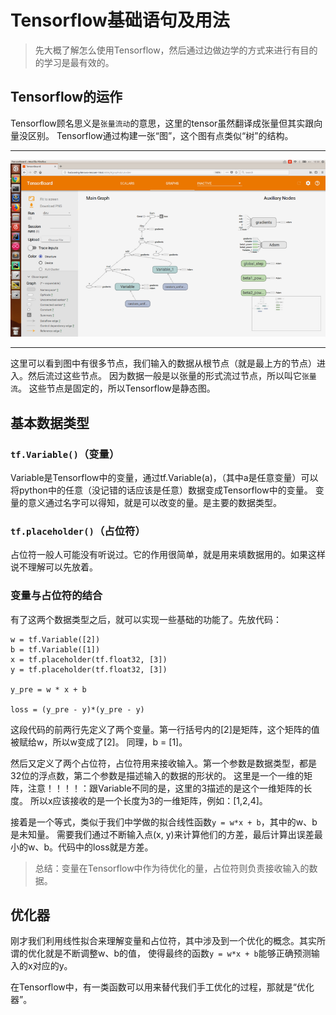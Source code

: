 # Tensorflow基础语句及用法
>先大概了解怎么使用Tensorflow，然后通过边做边学的方式来进行有目的的学习是最有效的。

## Tensorflow的运作
Tensorflow顾名思义是`张量流动`的意思，这里的tensor虽然翻译成张量但其实跟向量没区别。
Tensorflow通过构建一张“图”，这个图有点类似“树”的结构。
***
![](Tensorflow基础语句及用法_files/1.jpg)
***
这里可以看到图中有很多节点，我们输入的数据从根节点（就是最上方的节点）进入。然后流过这些节点。
因为数据一般是以张量的形式流过节点，所以叫它`张量流`。
这些节点是固定的，所以Tensorflow是静态图。

## 基本数据类型
### `tf.Variable()`（变量）
Variable是Tensorflow中的变量，通过tf.Variable(a)，（其中a是任意变量）可以将python中的任意（没记错的话应该是任意）数据变成Tensorflow中的变量。
变量的意义通过名字可以得知，就是可以改变的量。是主要的数据类型。

### `tf.placeholder()`（占位符）
占位符一般人可能没有听说过。它的作用很简单，就是用来填数据用的。如果这样说不理解可以先放着。

### 变量与占位符的结合
有了这两个数据类型之后，就可以实现一些基础的功能了。先放代码：
```
w = tf.Variable([2])
b = tf.Variable([1])
x = tf.placeholder(tf.float32, [3])
y = tf.placeholder(tf.float32, [3])

y_pre = w * x + b

loss = (y_pre - y)*(y_pre - y)
```

这段代码的前两行先定义了两个变量。第一行括号内的[2]是矩阵，这个矩阵的值被赋给w，所以w变成了[2]。
同理，b = [1]。

然后又定义了两个占位符，占位符用来接收输入。第一个参数是数据类型，都是32位的浮点数，第二个参数是描述输入的数据的形状的。
这里是一个一维的矩阵，注意！！！！：跟Variable不同的是，这里的3描述的是这个一维矩阵的长度。
所以x应该接收的是一个长度为3的一维矩阵，例如：[1,2,4]。

接着是一个等式，类似于我们中学做的拟合线性函数`y = w*x + b`，其中的w、b是未知量。
需要我们通过不断输入点(x, y)来计算他们的方差，最后计算出误差最小的w、b。代码中的loss就是方差。

>总结：变量在Tensorflow中作为待优化的量，占位符则负责接收输入的数据。

## 优化器
刚才我们利用线性拟合来理解变量和占位符，其中涉及到一个优化的概念。其实所谓的优化就是不断调整w、b的值，
使得最终的函数`y = w*x + b`能够正确预测输入的x对应的y。

在Tensorflow中，有一类函数可以用来替代我们手工优化的过程，那就是“优化器”。